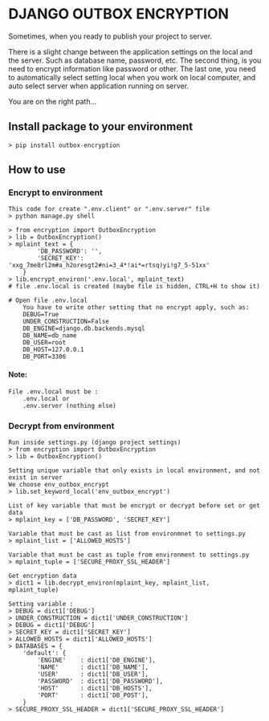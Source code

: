 # DJANGO OUTBOX ENCRYPTION

Sometimes, when you ready to publish your project to server. 

There is a slight change between the application settings on the local and the server.
Such as database name, password, etc.
The second thing, is you need to encrypt information like password or other.
The last one, you need to automatically select setting local when you work on local computer, and auto select server when application running on server.

You are on the right path...


## Install package to your environment
    > pip install outbox-encryption

## How to use 

### Encrypt to environment
    This code for create ".env.client" or ".env.server" file    
    > python manage.py shell

    > from encryption import OutboxEncryption
    > lib = OutboxEncryption()
    > mplaint_text = {
            'DB_PASSWORD': '',
            'SECRET_KEY': 'xxg_7me8rl2m#a_h2oresgt2#ni=3_4*!ai*=rtsq)yi!g7_5-51xx'
        }
    > lib.encrypt_environ('.env.local', mplaint_text)
    # file .env.local is created (maybe file is hidden, CTRL+H to show it)

    # Open file .env.local
        You have to write other setting that no encrypt apply, such as:
        DEBUG=True
        UNDER_CONSTRUCTION=False
        DB_ENGINE=django.db.backends.mysql
        DB_NAME=db_name
        DB_USER=root
        DB_HOST=127.0.0.1
        DB_PORT=3306

#### Note:
    File .env.local must be :
        .env.local or
        .env.server (nothing else)

### Decrypt from environment 
    Run inside settings.py (django project settings)            
    > from encryption import OutboxEncryption
    > lib = OutboxEncryption()

    Setting unique variable that only exists in local environment, and not exist in server 
    We choose env_outbox_encrypt
    > lib.set_keyword_local('env_outbox_encrypt')

    List of key variable that must be encrypt or decrypt before set or get data
    > mplaint_key = ['DB_PASSWORD', 'SECRET_KEY']

    Variable that must be cast as list from environmnet to settings.py
    > mplaint_list = ['ALLOWED_HOSTS']

    Variable that must be cast as tuple from environment to settings.py
    > mplaint_tuple = ['SECURE_PROXY_SSL_HEADER']

    Get encryption data
    > dict1 = lib.decrypt_environ(mplaint_key, mplaint_list, mplaint_tuple)

    Setting variable :
    > DEBUG = dict1['DEBUG']
    > UNDER_CONSTRUCTION = dict1['UNDER_CONSTRUCTION']
    > DEBUG = dict1['DEBUG']
    > SECRET_KEY = dict1['SECRET_KEY']
    > ALLOWED_HOSTS = dict1['ALLOWED_HOSTS']
    > DATABASES = {
        'default': {
            'ENGINE'    : dict1['DB_ENGINE'],
            'NAME'      : dict1['DB_NAME'],
            'USER'      : dict1['DB_USER'],
            'PASSWORD'  : dict1['DB_PASSWORD'],
            'HOST'      : dict1['DB_HOSTS'],
            'PORT'      : dict1['DB_POST'],
        }
    > SECURE_PROXY_SSL_HEADER = dict1['SECURE_PROXY_SSL_HEADER']



    
    
